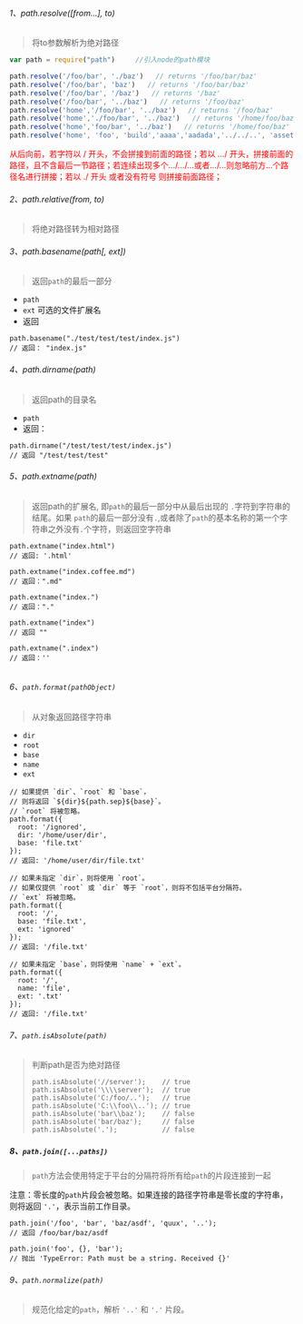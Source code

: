 ###### 1、path.resolve([from...], to)

> 将to参数解析为绝对路径

```js
var path = require("path")     //引入node的path模块

path.resolve('/foo/bar', './baz')   // returns '/foo/bar/baz'
path.resolve('/foo/bar', 'baz')   // returns '/foo/bar/baz'
path.resolve('/foo/bar', '/baz')   // returns '/baz'
path.resolve('/foo/bar', '../baz')   // returns '/foo/baz'
path.resolve('home','/foo/bar', '../baz')   // returns '/foo/baz'
path.resolve('home','./foo/bar', '../baz')   // returns '/home/foo/baz'
path.resolve('home','foo/bar', '../baz')   // returns '/home/foo/baz'
path.resolve('home', 'foo', 'build','aaaa','aadada','../../..', 'asset') //return '/home/foo/asset'
```

<font color=red>从后向前，若字符以 / 开头，不会拼接到前面的路径；若以 …/ 开头，拼接前面的路径，且不含最后一节路径；若连续出现多个…/…/…或者…/…则忽略前方…个路径名进行拼接；若以 ./ 开头 或者没有符号 则拼接前面路径；</font>

###### 2、path.relative(from, to)

> 将绝对路径转为相对路径

###### 3、path.basename(path[, ext])

> 返回`path`的最后一部分

+ `path` <string>
+ `ext` <string>可选的文件扩展名
+ 返回 <string>

```shell
path.basename("./test/test/test/index.js")
// 返回： "index.js"
```

###### 4、path.dirname(path)

> 返回path的目录名

+ `path` <string>
+ 返回： <string>

```shell
path.dirname("/test/test/test/index.js")
// 返回 "/test/test/test"
```

###### 5、path.extname(path)

> 返回path的扩展名, 即`path`的最后一部分中从最后出现的 `.`字符到字符串的结尾。如果 `path`的最后一部分没有`.`,或者除了`path`的基本名称的第一个字符串之外没有`.`个字符，则返回空字符串

```shell
path.extname("index.html")
// 返回: '.html'

path.extname("index.coffee.md")
// 返回：".md"

path.extname("index.")
// 返回："."

path.extname("index")
// 返回 ""

path.extname(".index")
// 返回：''


```

###### 6、`path.format(pathObject)`

> 从对象返回路径字符串

- `dir` <string>
- `root` <string>
- `base` <string>
- `name`<string>
- `ext` <string>

```shell
// 如果提供 `dir`、`root` 和 `base`，
// 则将返回 `${dir}${path.sep}${base}`。
// `root` 将被忽略。
path.format({
  root: '/ignored',
  dir: '/home/user/dir',
  base: 'file.txt'
});
// 返回: '/home/user/dir/file.txt'

// 如果未指定 `dir`，则将使用 `root`。
// 如果仅提供 `root` 或 `dir` 等于 `root`，则将不包括平台分隔符。
// `ext` 将被忽略。
path.format({
  root: '/',
  base: 'file.txt',
  ext: 'ignored'
});
// 返回: '/file.txt'

// 如果未指定 `base`，则将使用 `name` + `ext`。
path.format({
  root: '/',
  name: 'file',
  ext: '.txt'
});
// 返回: '/file.txt'
```

###### 7、`path.isAbsolute(path)`

> 判断path是否为绝对路径
>
> ```shell
> path.isAbsolute('//server');    // true
> path.isAbsolute('\\\\server');  // true
> path.isAbsolute('C:/foo/..');   // true
> path.isAbsolute('C:\\foo\\..'); // true
> path.isAbsolute('bar\\baz');    // false
> path.isAbsolute('bar/baz');     // false
> path.isAbsolute('.');           // false
> ```
>
> 

##### 8、`path.join([...paths])`

> `path`方法会使用特定于平台的分隔符将所有给`path`的片段连接到一起

注意：零长度的`path`片段会被忽略。如果连接的路径字符串是零长度的字符串，则将返回 `'.'`，表示当前工作目录。

```shell
path.join('/foo', 'bar', 'baz/asdf', 'quux', '..');
// 返回 /foo/bar/baz/asdf 

path.join('foo', {}, 'bar');
// 抛出 'TypeError: Path must be a string. Received {}'
```

###### 9、`path.normalize(path)`

> 规范化给定的`path`，解析 `'..'` 和 `'.'` 片段。

